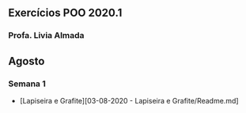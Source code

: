 ## Exercícios POO 2020.1
### Profa. Livia Almada

## Agosto
### Semana 1
- [Lapiseira e Grafite][03-08-2020 - Lapiseira e Grafite/Readme.md]
